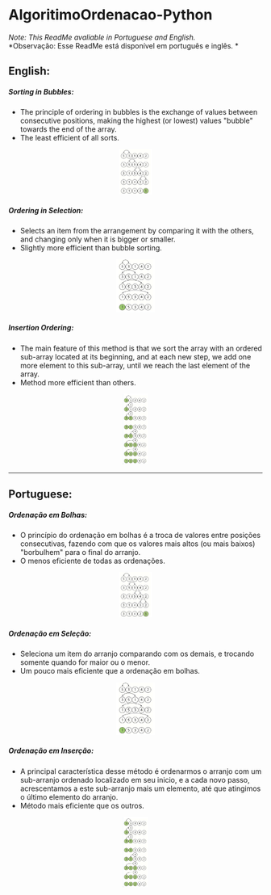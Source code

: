 # AlgoritimoOrdenacao-Python

*Note: This ReadMe avaliable in Portuguese and English.* <br>
*Observação: Esse ReadMe está disponível em português e inglês. *


## English:

##### Sorting in Bubbles:
   - The principle of ordering in bubbles is the exchange of values between consecutive positions, making the highest (or lowest) values "bubble" towards the end of the array.
   - The least efficient of all sorts.

<p align="center">
  <img src="menu-ordenacao-python/ordenacoes/image/BubbleSort.png" width=13%>
</p>


##### Ordering in Selection:
   - Selects an item from the arrangement by comparing it with the others, and changing only when it is bigger or smaller.
   - Slightly more efficient than bubble sorting.

<p align="center">
  <img src="menu-ordenacao-python/ordenacoes/image/SelectionSort.png" width=15%>
</p>



##### Insertion Ordering:
   - The main feature of this method is that we sort the array with an ordered sub-array located at its beginning, and at each new step, we add one more element to this sub-array, until we reach the last element of the array.
   - Method more efficient than others.

<p align="center">
  <img src="menu-ordenacao-python/ordenacoes/image/InsertionSort.png" width=10%>
</p>

__________________________________________________________________________________________________________________________________________________________________

## Portuguese:


##### Ordenação em Bolhas:
  - O princípio do ordenação em bolhas é a troca de valores entre posições consecutivas, fazendo com que os valores mais altos (ou mais baixos) "borbulhem" para o final do arranjo.
  - O menos eficiente de todas as ordenações.

<p align="center">
  <img src="menu-ordenacao-python/ordenacoes/image/BubbleSort.png" width=13%>
</p>

##### Ordenação em Seleção:
  - Seleciona um item do arranjo comparando com os demais, e trocando somente quando for maior ou o menor.
  - Um pouco mais eficiente que a ordenação em bolhas.

<p align="center">
  <img src="menu-ordenacao-python/ordenacoes/image/SelectionSort.png" width=15%>
</p>

##### Ordenação em Inserção:
  - A principal característica desse método é ordenarmos o arranjo com um sub-arranjo ordenado localizado em seu inicio, e a cada novo passo, acrescentamos a este sub-arranjo mais um elemento, até que atingimos o último elemento do arranjo. 
  - Método mais eficiente que os outros.

<p align="center">
  <img src="menu-ordenacao-python/ordenacoes/image/InsertionSort.png" width=10%>
</p>
